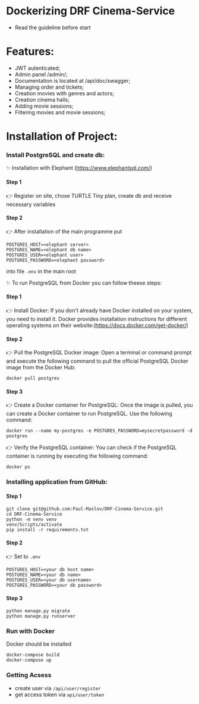 # Dockerizing DRF Cinema-Service

- Read the guideline before start

# Features:

- JWT autenticated;
- Admin panel /admin/;
- Documentation is located at /api/doc/swagger;
- Managing order and tickets;
- Creation movies with genres and actors;
- Creation cinema halls;
- Adding movie sessions;
- Filtering movies and movie sessions;

# Installation of Project:

### Install PostgreSQL and create db:

✨ Installation with Elephant (https://www.elephantsql.com/)

#### Step 1
👉 Register on site, chose TURTLE Tiny plan, create db 
   and receive necessary variables

#### Step 2
👉 After installation of the main programme put

```
POSTGRES_HOST=<elephant server>
POSTGRES_NAME=<elephant db name>
POSTGRES_USER=<elephant user>
POSTGRES_PASSWORD=<elephant password>
```

into file  ``.env``  in the main root

✨ To run PostgreSQL from Docker you can follow theese steps:

#### Step 1
👉  Install Docker: If you don't already have Docker installed on your system,
    you need to install it. Docker provides installation instructions for 
    different operating systems on their website:(https://docs.docker.com/get-docker/)

#### Step 2
👉 Pull the PostgreSQL Docker image: Open a terminal or command prompt and execute
   the following command to pull the official PostgreSQL Docker image from the Docker Hub:

``
docker pull postgres
``

#### Step 3
👉  Create a Docker container for PostgreSQL: Once the image is pulled, 
    you can create a Docker container to run PostgreSQL. 
    Use the following command:

``
docker run --name my-postgres -e POSTGRES_PASSWORD=mysecretpassword -d postgres
``

👉  Verify the PostgreSQL container: You can check if the PostgreSQL 
    container is running by executing the following command:

``docker ps``

### Installing application from GitHub:

#### Step 1

```
git clone git@github.com:Paul-Maslov/DRF-Cinema-Service.git
cd DRF-Cinema-Service
python -m venv venv
venv/Scripts/activate
pip install -r requirements.txt
```

#### Step 2
👉  Set to ``.env``

```
POSTGRES_HOST=<your db host name>
POSTGRES_NAME=<your db name>
POSTGRES_USER=<your db username>
POSTGRES_PASSWORD=<your db password>
```

#### Step 3

```
python manage.py migrate
python manage.py runserver
```

### Run with Docker

Docker should be installed

```
docker-compose build
docker-compose up
```

### Getting Acsess

- create user via ``/api/user/register``
- get access token via ``api/user/token``

